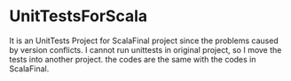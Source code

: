 # UnitTestsForScala

It is an UnitTests Project for ScalaFinal project since the problems caused by version conflicts.
I cannot run unittests in original project, so I move the tests into another project.
the codes are the same with the codes in ScalaFinal.
